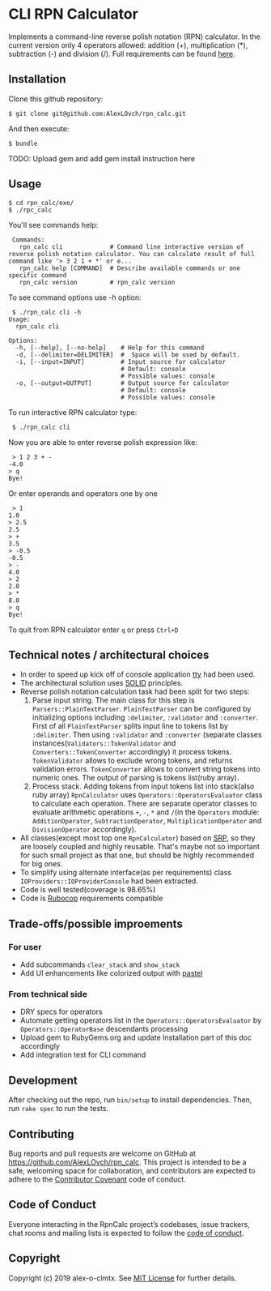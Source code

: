 # CLI RPN Calculator

Implements a command-line reverse polish notation (RPN) calculator. In the current version only 4 operators allowed:  addition (+),  multiplication (*), subtraction (-) and division (/). Full requirements can be found [here](https://gist.github.com/joedean/078a62b9ec03b38dfc519b3a5f168b07).

## Installation

Clone this github repository:

```console
$ git clone git@github.com:AlexLOvch/rpn_calc.git
```

And then execute:
```console
$ bundle
```

TODO: Upload gem and add gem install instruction here

## Usage

    $ cd rpn_calc/exe/
    $ ./rpc_calc

You'll see commands help:
```console
 Commands:
   rpn_calc cli             # Command line interactive version of reverse polish notation calculator. You can calculate result of full command like '> 3 2 1 + *' or e...
   rpn_calc help [COMMAND]  # Describe available commands or one specific command
   rpn_calc version         # rpn_calc version
```

To see command options use -h option: 
```console
 $ ./rpn_calc cli -h
Usage:
  rpn_calc cli

Options:
  -h, [--help], [--no-help]    # Help for this command
  -d, [--delimiter=DELIMITER]  #  Space will be used by default.
  -i, [--input=INPUT]          # Input source for calculator
                               # Default: console
                               # Possible values: console
  -o, [--output=OUTPUT]        # Output source for calculator
                               # Default: console
                               # Possible values: console
```
To run interactive RPN calculator type:
```console
 $ ./rpn_calc cli
```
Now you are able to enter reverse polish expression like:
```console
 > 1 2 3 + -
-4.0
> q
Bye!
```
Or enter operands and operators one by one
```console
 > 1
1.0
> 2.5
2.5
> +
3.5
> -0.5
-0.5
> -
4.0
> 2
2.0
> *
8.0
> q
Bye!
```
To  quit from RPN calculator enter `q` or press `Ctrl+D`

## Technical notes / architectural choices

* In order to speed up kick off of console application [tty](https://github.com/piotrmurach/tty) had been used.
* The architectural solution uses [SOLID](https://en.wikipedia.org/wiki/SOLID) principles. 
* Reverse polish notation calculation task had been split for two steps: 
    1. Parse input string. The main class for this step is `Parsers::PlainTextParser`. `PlainTextParser` can be configured by initializing options including `:delimiter`, `:validator` and `:converter`. First of all `PlainTextParser` splits input line to tokens list by `:delimiter`. Then using `:validator` and `:converter` (separate classes instances(`Validators::TokenValidator` and `Converters::TokenConverter` accordingly) it process tokens. `TokenValidator` allows to exclude wrong tokens, and returns validation  errors. `TokenConverter` allows to convert string tokens into numeric ones. The output of parsing is tokens list(ruby array).
    2. Process stack. Adding tokens from input tokens list into stack(also ruby array) `RpnCalculator` uses `Operators::OperatorsEvaluator` class to calculate each operation. There are separate operator classes to evaluate arithmetic operations `+`, `-`, `*` and `/`(in the `Operators` module: `AdditionOperator`, `SubtractionOperator`, `MultiplicationOperator` and `DivisionOperator` accordingly).
* All classes(except most top one `RpnCalculator`) based on [SRP](https://en.wikipedia.org/wiki/Single_responsibility_principle), so they are loosely coupled and highly reusable. That's maybe not so important for such small project as that one, but should be highly recommended for big ones.
* To simplify using alternate interface(as per requirements) class `IOProviders::IOProviderConsole` had been extracted.
* Сode is well tested(coverage is 98.65%)
* Code is [Rubocop](https://github.com/rubocop-hq/rubocop) requirements compatible

## Trade-offs/possible improements

### For user
* Add subcommands `clear_stack` and `show_stack`
* Add UI enhancements like colorized output with [pastel](https://github.com/piotrmurach/pastel)

### From technical side
* DRY specs for operators
* Automate getting operators list in the `Operators::OperatorsEvaluator` by `Operators::OperatorBase` descendants processing
* Upload gem to RubyGems.org and update Installation part of this doc accordingly
* Add integration test for CLI command

## Development

After checking out the repo, run `bin/setup` to install dependencies. Then, run `rake spec` to run the tests.

## Contributing

Bug reports and pull requests are welcome on GitHub at https://github.com/AlexLOvch/rpn_calc. This project is intended to be a safe, welcoming space for collaboration, and contributors are expected to adhere to the [Contributor Covenant](http://contributor-covenant.org) code of conduct.

## Code of Conduct

Everyone interacting in the RpnCalc project’s codebases, issue trackers, chat rooms and mailing lists is expected to follow the [code of conduct](https://github.com/[USERNAME]/rpn_calc/blob/master/CODE_OF_CONDUCT.md).

## Copyright

Copyright (c) 2019 alex-o-clmtx. See [MIT License](LICENSE.txt) for further details.
